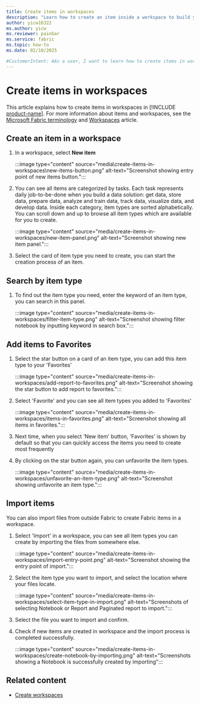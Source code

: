 ```yaml
---
title: Create items in workspaces
description: "Learn how to create an item inside a workspace to build your data solution."
author: yicw16322
ms.author: yicw
ms.reviewer: painbar
ms.service: fabric
ms.topic: how-to
ms.date: 02/10/2025

#CustomerIntent: AAs a user, I want to learn how to create items in workspaces so that I can build my data solution.
---
```


# Create items in workspaces

This article explains how to create items in workspaces in [!INCLUDE [product-name](../includes/product-name.md)]. For more information about items and workspaces, see the [Microsoft Fabric terminology](fabric-terminology.md) and [Workspaces](workspaces.md) article.

## Create an item in a workspace

1. In a workspace, select **New item**

    :::image type="content" source="media\create-items-in-workspaces\new-items-button.png" alt-text="Screenshot showing entry point of new items button.":::

2. You can see all items are categorized by tasks. Each task represents daily job-to-be-done when you build a data solution: get data, store data, prepare data, analyze and train data, track data, visualize data, and develop data. Inside each category, item types are sorted alphabetically. You can scroll down and up to browse all item types which are available for you to create.

    :::image type="content" source="media/create-items-in-workspaces/new-item-panel.png" alt-text="Screenshot showing new item panel.":::

3. Select the card of item type you need to create, you can start the creation process of an item.

## Search by item type

1. To find out the item type you need, enter the keyword of an item type, you can search in this panel.

    :::image type="content" source="media/create-items-in-workspaces/filter-item-type.png" alt-text="Screenshot showing filter notebook by inputting keyword in search box.":::

## Add items to Favorites

1. Select the star button on a card of an item type, you can add this item type to your 'Favorites'

    :::image type="content" source="media/create-items-in-workspaces/add-report-to-favorites.png" alt-text="Screenshot showing the star button to add report to favorites.":::

2. Select 'Favorite' and you can see all item types you added to 'Favorites'

    :::image type="content" source="media/create-items-in-workspaces/items-in-favorites.png" alt-text="Screenshot showing all items in favorites.":::

3. Next time, when you select 'New item' button, 'Favorites' is shown by default so that you can quickly access the items you need to create most frequently

4. By clicking on the star button again, you can unfavorite the item types.

    :::image type="content" source="media/create-items-in-workspaces/unfavorite-an-item-type.png" alt-text="Screenshot showing unfavorite an item type.":::

## Import items
You can also import files from outside Fabric to create Fabric items in a workspace.

1. Select 'Import' in a workspace, you can see all item types you can create by importing the files from somewhere else.

    :::image type="content" source="media/create-items-in-workspaces/import-entry-point.png" alt-text="Screenshot showing the entry point of import.":::

2. Select the item type you want to import, and select the location where your files locate.

    :::image type="content" source="media/create-items-in-workspaces/select-item-type-in-import.png" alt-text="Screenshots of selecting Notebook or Report and Paginated report to import.":::

3. Select the file you want to import and confirm.
   
4. Check if new items are created in workspace and the import process is completed successfully.

    :::image type="content" source="media/create-items-in-workspaces/create-notebook-by-importing.png" alt-text="Screenshots showing a Notebook is successfully created by importing":::

## Related content

- [Create workspaces](create-workspaces.md)